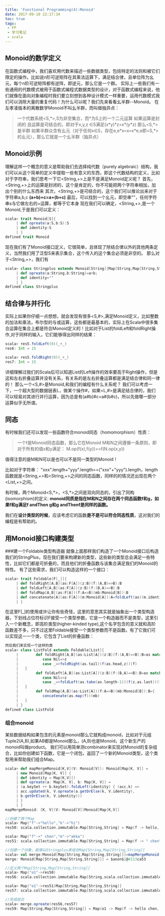 ```yaml
---
title: 'Functional Programming(4):Monoid'
date: 2017-09-10 22:17:34
toc: true
tags:
 - FP
 - 学习笔记
 - scala
---
```

## Monoid的数学定义
  在函数式编程中，我们喜欢用代数来描述一些数据类型，包括特定的法则和被它们限定的操作。比如说n阶可逆矩阵在其乘法运算下，满足结合律，且单位阵为幺元，每个n阶可逆矩阵都有逆阵，即逆元，那么它是一个群。
  实际上一些我们有一些通用的代数模式被用于函数式编程式数据类型的设计，对于函数式编程来说，他们就像在面向对象编程时我们要立刻想到各种设计模式一样重要，运用代数模式我们可以消除大量的重复代码！为什么可以呢？我们先来看看幺半群--Monoid。
  在左孝凌版本的离散数学Monoid不叫幺半群，而叫做独异点：
  >   一个代数系统&lt;S,\*&gt;,S为非空集合，而\*为S上的一个二元运算
  >   如果运算是封闭的
  >   且运算是可结合的，即对于x,y,z ∈S满足(x\*y)\*z=x\*(y\*z)
  >   那么&lt;S,\*&gt;是半群
  >   如果半群众含有幺元（对于任何x∈S，存在e,e\*x=x=x\*e,e即&lt;S,\*&gt;的幺元），那么它就是一个幺半群（独异点）

  <!--more-->

## Monoid示例
  理解这样一个概念的意义是帮助我们去选择纯代数（purely algebraic）结构，我们可以从这个简单的定义中提取一些有意义的东西，即这个代数结构的定义，比如对于字符串，我们思考一下它&lt;String,+&gt;上是不是满足Monoid定义呢？
  首先，&lt;String,+&gt;上的运算是封闭的，这个是肯定的，你不可能把两个字符串相加，加出个别的什么东西来
  其次，&lt;String,+&gt;是可结合的，这个我们可以推论出来对于字符串a,b,c
  **(a+b)+c=a+(b+c)**
  最后，可以找到一个幺元，即空串""，任何字符串s与它做左右的+运算，都等于它本身
  现在我们可以确定，&lt;String,+&gt;,是一个Monoid,于是我们可以定义：
```scala
scala> trait Monoid[S]{
     | def opreate(a:S,b:S):S
     | def identity:S
     | }
defined trait Monoid
```
  现在我们有了Monoid接口定义，它很简单，且体现了除结合律以外的其他两条定义，当然我们用了泛型S来表示集合，这个传入的这个集合必须是非空的。
  那么对于&lt;String,+&gt;，我们有
```scala
scala> class Stringplus extends Monoid[String]{Map[String,Map[String,String]]
     | def opreate(a:String,b:String)=a+b;
     | def identity=""
     | }
defined class Stringplus
```
## 结合律与并行化
   实际上如果你仔细一点想想，就会发现有很多&lt;S,#>,满足Monoid定义，比如整数的加法和乘法，布尔型的与或运算，这些都是最基本的，实际上在Scala中很多集合运算在集合上都是符合Monoid定义的！比如对于List的foldLeft和foldRight操作,对于同样的输入，它们能够得出同样的结果：
```scala
scala> res5.foldLeft(0)(_+_)
res6: Int = 15

scala> res5.foldRight(0)(_+_)
res7: Int = 15

```
  详细理解过我们的Scala后可以知道List的Left操作的效率要高于Right操作，但是这和左右折叠运算并没有关系，有关系的是左右折叠运算都是满足结合律和同一律的！
  那么一个&lt;S,#>是Monoid,和我们的编程有什么关系呢？
  我们可以考虑一下，一个超大型的数据链表L，做某个操作#，如果&lt;L,#&gt;是满足结合律的，我们可以轻易对其进行并行运算，因为总是有(a#b)#c=a#(b#c)，所以先做哪一部分运算似乎无所谓。

## 同态
  有时候我们还可以发现一些函数符合monoid同态（homomorphism）性质：
> 一个f是Monoid同态函数，那么它在Monoid M和N之间遵循一条原则，即对于所有的值x和y满足：
>  M.op(f(x),f(y))==f(N.op(x,y))

  值得注意的是M和N可以是也可以不是同一类型的Monoid！

  比如对于字符串：
  "xxx".length+"yyy".length==("xxx"+"yyy").length，length函数就是&lt;String,+&gt;和&lt;String,+&gt;之间的同态函数，同样的的情况还出现在两个&lt;List,+>之间。

  有时候，两个Monoid&lt;S,\*&gt;，&lt;S,\*&gt;之间是双向同态的，引出了同构(isomorphism)的定义:
  **monoid同质是指在M和N之间存在两个同态函数f和g，如果f和g满足f andThen g和g andThenf是同样的函数。**

  我们在**设计类型的时候**，应该考虑它的函数**是不是可以符合同态性质**，这对我们的编程是有帮助的。
## 用Monoid接口构建类型
###建一个Foldable类型构造器
  就像上面那样我们构造了一个Monoid接口后构造我们的StringPlus，现在我们要来构建新的类型，这些新的类型总会满足一些特性，比如它们都是可折叠的，而且他们的折叠函数与该集合满足我们的Monoid的特性。
  有了这些需求，我们可以构造这样的一个接口：
```scala
scala> trait Foldable[F[_]]{
     | def foldRight[A,B](as:F[A])(z:B)(f:(A,B)=>B):B
     | def foldLeft[A,B](as:F[A])(z:B)(f:(B,A)=>B):B
     | def foldMap[A,B](as:F[A])(f:A=>B)(mb:Monoid[B]):B
     | def concatenate[A](as:F[A])(m:Monoid[A]):A=foldLeft(as)(m.identity)(m.opreate)
     | }
```
  在这里F[\_]的使用或许让你有些奇怪，这里的意思其实就是抽象出一个类型构造器，下划线占位符标识F接受一个类型参数，它是一个构造器而不是类型，这里引入一个新概念，即高阶类型(higher-kinded type),这个名字包含的意义就和高阶函数差不多，只不过这里Foldable接受一个类型参数而不是函数。有了它我们可以实现这一一个类，它包含了List的折叠函数：
```scala
然后我们来实现一个这样的类
scala> class ListFold extends Foldable[List]{
     |        def foldRight[A,B](as:List[A])(z:B)(f:(A,B)=>B):B=as match{
     |           case Nil=>z
     |           case _=>foldRight(as.tail)(f(as.head,z))(f)
     |   }
     |        def foldLeft[A,B](as:List[A])(z:B)(f:(B,A)=>B):B=as match{
     |           case Nil=>z
     |           case _=>foldLeft(as.take(as.length-1))(f(z,as.last))(f)
     |   }
     |        def foldMap[A,B](as:List[A])(f:A=>B)(mb:Monoid[B]):B={
     |           concatenate(as.map(f))(mb)
     |   }
     | }
defined class ListFold
```
### 组合monoid
  某些数据结构如果包含的元素是monoid那么它就构成monoid，比如对于元组Tuple2(A,B),如果AB都是Monoid那么，(A,B)也是Monoid，这个新生产的monoid叫做product。
  我们可以用简单测combinator来实现对Monoid的复杂组合，比如你创建如下函数，它是一个闭包，返回了一个新的Monoid类型，这个类型用来帮助我们组合Map。

```scala
scala> def mapMergeMonoid[K,V](V: Monoid[V]): Monoid[Map[K, V]] =
     | new Monoid[Map[K, V]] {
     | def identity = Map[K,V]()
     | def opreate(a: Map[K, V], b: Map[K, V]) =
     | (a.keySet ++ b.keySet).foldLeft(identity) { (acc,k) =>
     | acc.updated(k, V.opreate(a.getOrElse(k, V.identity),
     | b.getOrElse(k, V.identity)))
     | }
     | }
mapMergeMonoid: [K, V](V: Monoid[V])Monoid[Map[K,V]]

//创建了两个Map
scala> Map("f"->"hello","k"->"hi")
res50: scala.collection.immutable.Map[String,String] = Map(f -> hello, k -> hi)

scala> Map("f"->" chen","m"->"akka")
res51: scala.collection.immutable.Map[String,String] = Map(f -> " chen", m -> akka)

//创建一个对象，能够以Stringplus来组合Map[String,Map[String,String]]
scala> val merge:Monoid[Map[String,Map[String,String]]]=mapMergeMonoid(mapMergeMonoid(new Stringplus))
merge: Monoid[Map[String,Map[String,String]]] = $anon$1@4113ca53

//定义两个Map[String,Map[String,String]]
scala> Map("o1"->res50)
res56: scala.collection.immutable.Map[String,scala.collection.immutable.Map[String,String]] = Map(o1 -> Map(f -> hello, k -> hi))

scala> Map("o1"->res51)Map[String,Map[String,String]]
res57: scala.collection.immutable.Map[String,scala.collection.immutable.Map[String,String]] = Map(o1 -> Map(f -> " chen", m -> akka))

//完成组合
scala> merge.opreate(res56,res57)
res59: Map[String,Map[String,String]] = Map(o1 -> Map(f -> hello chen, k -> hi, m -> akka))
```

